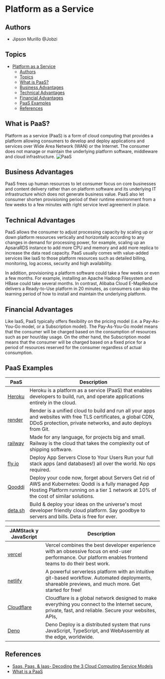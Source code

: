 # Platform as a Service

## Authors

- Jipson Murillo @Jobzi

## Topics

- [Platform as a Service](#platform-as-a-service)
  - [Authors](#authors)
  - [Topics](#topics)
  - [What is PaaS?](#what-is-paas)
  - [Business Advantages](#business-advantages)
  - [Technical Advantages](#technical-advantages)
  - [Financial Advantages](#financial-advantages)
  - [PaaS Examples](#paas-examples)
  - [References](#references)

## What is PaaS?

Platform as a service (PaaS) is a form of cloud computing that provides a platform allowing consumers to develop and deploy applications and services over Wide Area Network (WAN) or the Internet. The consumer does not manage or maintain the underlying platform software, middleware and cloud infrastructure.
![PaaS](https://miro.medium.com/max/700/0*AFqaYB3NwNSOV6FN.png)

## Business Advantages

PaaS frees up human resources to let consumer focus on core businesses and content delivery rather than on platform software and its underlying IT infrastructure which does not generate business value. PaaS also let consumer shorten provisioning period of their runtime environment from a few weeks to a few minutes with right service level agreement in place.

## Technical Advantages

PaaS allows the consumer to adjust processing capacity by scaling up or down platform resources vertically and horizontally according to any changes in demand for processing power, for example, scaling up an ApsaraRDS instance to add more CPU and memory and add more replica to increase the data read capacity. PaaS usually comes with value-added services like IaaS to those platform resources such as detailed billing, monitoring, log access, security and high availability.

In addition, provisioning a platform software could take a few weeks or even a few months. For example, installing an Apache Hadoop Filesystem and HBase could take several months. In contrast, Alibaba Cloud E-MapReduce delivers a Ready-to-Use platform in 20 minutes, as consumers can skip the learning period of how to install and maintain the underlying platform.

## Financial Advantages

Like IaaS, PaaS typically offers flexibility on the pricing model (i.e. a Pay-As-You-Go model, or a Subscription model). The Pay-As-You-Go model means that the consumer will be charged based on the consumption of resources such as per hour/day usage. On the other hand, the Subscription model means that the consumer will be charged based on a fixed price for a period of resources reserved for the consumer regardless of actual consumption.

## PaaS Examples

| PaaS| Description |
| - | - |
| [Heroku](https://www.heroku.com/) | Heroku is a platform as a service (PaaS) that enables developers to build, run, and operate applications entirely in the cloud. |
| [render](https://render.com/)     | Render is a unified cloud to build and run all your apps and websites with free TLS certificates, a global CDN, DDoS protection, private networks, and auto deploys from Git. |
| [railway](https://railway.app/)   | Made for any language, for projects big and small. Railway is the cloud that takes the complexity out of shipping software. |
| [fly.io](https://fly.io/)         | Deploy App Servers Close to Your Users Run your full stack apps (and databases!) all over the world. No ops required. |
| [Qooddi](https://qoddi.com/)      | Deploy your code now, forget about Servers Get rid of AWS and Kubernetes: Qoddi is a fully managed App Hosting Platform running on a tier 1 network at 10% of the cost of similar solutions. |
| [deta.sh](https://www.deta.sh/)   | Build & deploy your ideas on the universe's most developer friendly cloud platform. Say goodbye to servers and bills. Deta is free for ever. |

| JAMStack y JavaScript | Description  |
| - | - |
| [vercel](https://vercel.com/)             | Vercel combines the best developer experience with an obsessive focus on end-user performance. Our platform enables frontend teams to do their best work. |
| [netlify](https://www.netlify.com/)       | A powerful serverless platform with an intuitive git-based workflow. Automated deployments, shareable previews, and much more. Get started for free! |
| [Cloudflare](https://www.cloudflare.com/) | Cloudflare is a global network designed to make everything you connect to the Internet secure, private, fast, and reliable. Secure your websites, APIs, |
| [Deno](https://deno.com/deploy)           | Deno Deploy is a distributed system that runs JavaScript, TypeScript, and WebAssembly at the edge, worldwide. |

## References

- [Saas, Paas, & Iaas- Decoding the 3 Cloud Computing Service Models](https://medium.com/cuelogic-technologies/saas-paas-iaas-decoding-the-3-cloud-computing-service-models-25407ee1a568)
- [What is a PaaS](https://alibaba-cloud.medium.com/what-is-paas-9b9960d2962f)
